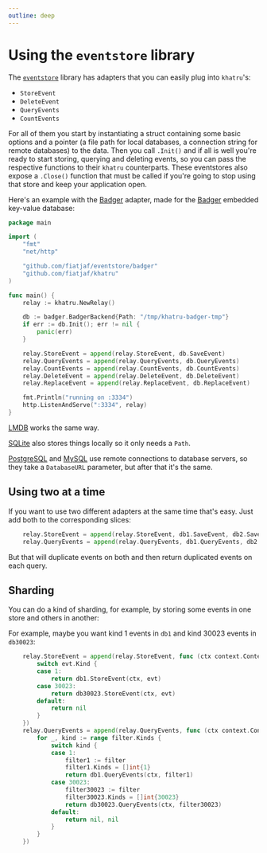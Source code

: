 ```yaml
---
outline: deep
---
```


# Using the `eventstore` library

The [`eventstore`](https://github.com/fiatjaf/eventstore) library has adapters that you can easily plug into `khatru`'s:

* `StoreEvent`
* `DeleteEvent`
* `QueryEvents`
* `CountEvents`

For all of them you start by instantiating a struct containing some basic options and a pointer (a file path for local databases, a connection string for remote databases) to the data. Then you call `.Init()` and if all is well you're ready to start storing, querying and deleting events, so you can pass the respective functions to their `khatru` counterparts. These eventstores also expose a `.Close()` function that must be called if you're going to stop using that store and keep your application open.

Here's an example with the [Badger](https://pkg.go.dev/github.com/fiatjaf/eventstore/badger) adapter, made for the [Badger](https://github.com/dgraph-io/badger) embedded key-value database:

```go
package main

import (
	"fmt"
	"net/http"

	"github.com/fiatjaf/eventstore/badger"
	"github.com/fiatjaf/khatru"
)

func main() {
	relay := khatru.NewRelay()

	db := badger.BadgerBackend{Path: "/tmp/khatru-badger-tmp"}
	if err := db.Init(); err != nil {
		panic(err)
	}

	relay.StoreEvent = append(relay.StoreEvent, db.SaveEvent)
	relay.QueryEvents = append(relay.QueryEvents, db.QueryEvents)
	relay.CountEvents = append(relay.CountEvents, db.CountEvents)
	relay.DeleteEvent = append(relay.DeleteEvent, db.DeleteEvent)
	relay.ReplaceEvent = append(relay.ReplaceEvent, db.ReplaceEvent)

	fmt.Println("running on :3334")
	http.ListenAndServe(":3334", relay)
}
```

[LMDB](https://pkg.go.dev/github.com/fiatjaf/eventstore/lmdb) works the same way.

[SQLite](https://pkg.go.dev/github.com/fiatjaf/eventstore/sqlite3) also stores things locally so it only needs a `Path`.

[PostgreSQL](https://pkg.go.dev/github.com/fiatjaf/eventstore/postgresql) and [MySQL](https://pkg.go.dev/github.com/fiatjaf/eventstore/mysql) use remote connections to database servers, so they take a `DatabaseURL` parameter, but after that it's the same.

## Using two at a time

If you want to use two different adapters at the same time that's easy. Just add both to the corresponding slices:

```go
	relay.StoreEvent = append(relay.StoreEvent, db1.SaveEvent, db2.SaveEvent)
	relay.QueryEvents = append(relay.QueryEvents, db1.QueryEvents, db2.SaveEvent)
```

But that will duplicate events on both and then return duplicated events on each query.

## Sharding

You can do a kind of sharding, for example, by storing some events in one store and others in another:

For example, maybe you want kind 1 events in `db1` and kind 30023 events in `db30023`:

```go
	relay.StoreEvent = append(relay.StoreEvent, func (ctx context.Context, evt *nostr.Event) error {
		switch evt.Kind {
		case 1:
			return db1.StoreEvent(ctx, evt)
		case 30023:
			return db30023.StoreEvent(ctx, evt)
		default:
			return nil
		}
	})
	relay.QueryEvents = append(relay.QueryEvents, func (ctx context.Context, filter nostr.Filter) (chan *nostr.Event, error) {
		for _, kind := range filter.Kinds {
			switch kind {
			case 1:
				filter1 := filter
				filter1.Kinds = []int{1}
				return db1.QueryEvents(ctx, filter1)
			case 30023:
				filter30023 := filter
				filter30023.Kinds = []int{30023}
				return db30023.QueryEvents(ctx, filter30023)
			default:
				return nil, nil
			}
		}
	})
```

